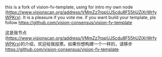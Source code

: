 this is a fork of vision-fv-template, using for intro my own node (<https://www.visionscan.org/address/VMmZz7rppUJScdu8F55hUZjXrWrfyWPKrx>). It is a pleasure if you vote me.
if you want build your template, pls follow <https://github.com/vision-consensus/vision-fv-template>


这是我节点(<https://www.visionscan.org/address/VMmZz7rppUJScdu8F55hUZjXrWrfyWPKrx>)的介绍，欢迎给我投票。如果你想构建一个一样的，请移步<https://github.com/vision-consensus/vision-fv-template>

